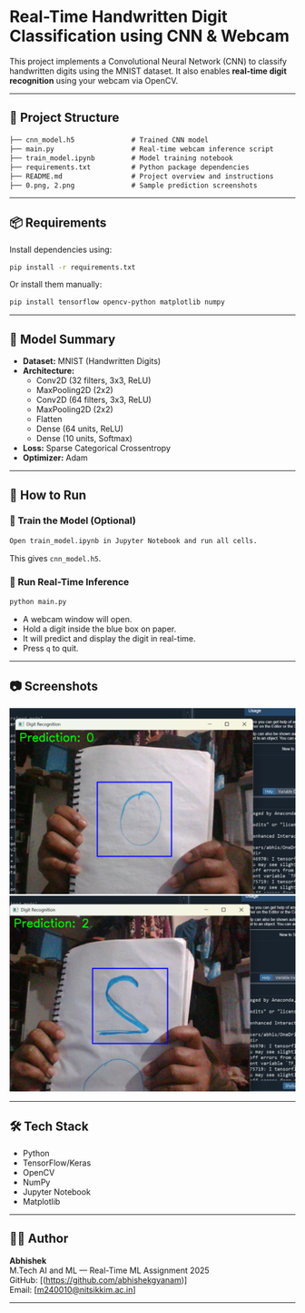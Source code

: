 #  Real-Time Handwritten Digit Classification using CNN & Webcam

This project implements a Convolutional Neural Network (CNN) to classify handwritten digits using the MNIST dataset. It also enables **real-time digit recognition** using your webcam via OpenCV.

---

## 📂 Project Structure

```
├── cnn_model.h5              # Trained CNN model
├── main.py                   # Real-time webcam inference script
├── train_model.ipynb         # Model training notebook
├── requirements.txt          # Python package dependencies
├── README.md                 # Project overview and instructions
├── 0.png, 2.png              # Sample prediction screenshots
```

---

## 📦 Requirements

Install dependencies using:

```bash
pip install -r requirements.txt
```

Or install them manually:

```bash
pip install tensorflow opencv-python matplotlib numpy
```

---

## 🧠 Model Summary

- **Dataset:** MNIST (Handwritten Digits)
- **Architecture:**
  - Conv2D (32 filters, 3x3, ReLU)
  - MaxPooling2D (2x2)
  - Conv2D (64 filters, 3x3, ReLU)
  - MaxPooling2D (2x2)
  - Flatten
  - Dense (64 units, ReLU)
  - Dense (10 units, Softmax)
- **Loss:** Sparse Categorical Crossentropy
- **Optimizer:** Adam

---

## 🚀 How to Run

### 📌 Train the Model (Optional)

```bash
Open train_model.ipynb in Jupyter Notebook and run all cells.
```

This gives `cnn_model.h5`.

### 📌 Run Real-Time Inference

```bash
python main.py
```

- A webcam window will open.
- Hold a digit inside the blue box on paper.
- It will predict and display the digit in real-time.
- Press `q` to quit.

---

## 📷 Screenshots

![Prediction 0](0.png)
![Prediction 2](2.png)

---

## 🛠 Tech Stack

- Python
- TensorFlow/Keras
- OpenCV
- NumPy
- Jupyter Notebook
- Matplotlib

---

## 👨‍💻 Author

**Abhishek**  
M.Tech AI and ML — Real-Time ML Assignment 2025  
GitHub: [(https://github.com/abhishekgyanam)]  
Email: [m240010@nitsikkim.ac.in]

---

